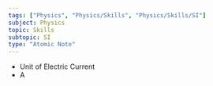 ```yaml
---
tags: ["Physics", "Physics/Skills", "Physics/Skills/SI"]
subject: Physics
topic: Skills
subtopic: SI
type: "Atomic Note"
---
```


- Unit of Electric Current
- A